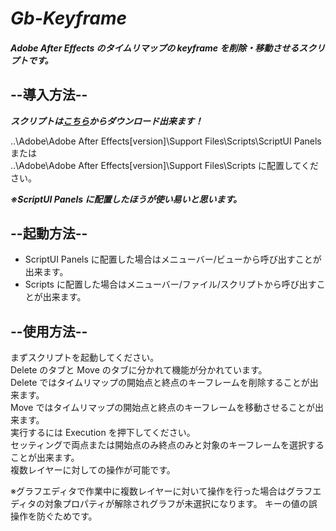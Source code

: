 # **_Gb-Keyframe_**

##### _Adobe After Effects のタイムリマップの keyframe を削除・移動させるスクリプトです。_

## --導入方法--

**_スクリプトは[こちら](https://github.com/inoUwU/Gb-Keyframe/releases/tag/v1.0)からダウンロード出来ます！_**

..\Adobe\Adobe After Effects[version]\Support Files\Scripts\ScriptUI Panels または  
..\Adobe\Adobe After Effects[version]\Support Files\Scripts に配置してください。

**_※ScriptUI Panels に配置したほうが使い易いと思います。_**

## --起動方法--

- ScriptUI Panels に配置した場合はメニューバー/ビューから呼び出すことが出来ます。
- Scripts に配置した場合はメニューバー/ファイル/スクリプトから呼び出すことが出来ます。

## --使用方法--

まずスクリプトを起動してください。  
Delete のタブと Move のタブに分かれて機能が分かれています。  
Delete ではタイムリマップの開始点と終点のキーフレームを削除することが出来ます。  
Move ではタイムリマップの開始点と終点のキーフレームを移動させることが出来ます。  
実行するには Execution を押下してください。  
セッティングで両点または開始点のみ終点のみと対象のキーフレームを選択することが出来ます。  
複数レイヤーに対しての操作が可能です。

※グラフエディタで作業中に複数レイヤーに対いて操作を行った場合はグラフエディタの対象プロパティが解除されグラフが未選択になります。
キーの値の誤操作を防ぐためです。
